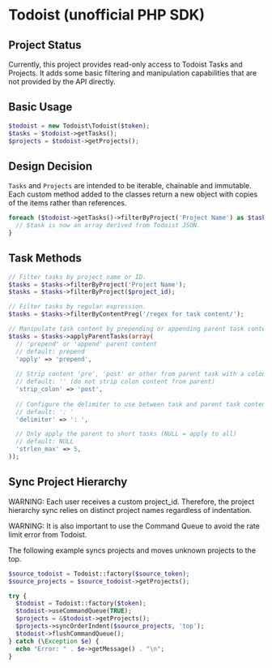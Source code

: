 # Todoist (unofficial PHP SDK)

## Project Status

Currently, this project provides read-only access to Todoist Tasks and Projects.
It adds some basic filtering and manipulation capabilities that are not provided
by the API directly.

## Basic Usage

```php
$todoist = new Todoist\Todoist($token);
$tasks = $todoist->getTasks();
$projects = $todoist->getProjects();
```

## Design Decision

`Tasks` and `Projects` are intended to be iterable, chainable and immutable.
Each custom method added to the classes return a new object with copies of the
items rather than references.

```php
foreach ($todoist->getTasks()->filterByProject('Project Name') as $task) {
  // $task is now an array derived from Todoist JSON.
}
```

## Task Methods

```php
// Filter tasks by project name or ID.
$tasks = $tasks->filterByProject('Project Name');
$tasks = $tasks->filterByProject($project_id);

// Filter tasks by regular expression.
$tasks = $tasks->filterByContentPreg('/regex for task content/');

// Manipulate task content by prepending or appending parent task content.
$tasks = $tasks->applyParentTasks(array(
  // 'prepend' or 'append' parent content
  // default: prepend
  'apply' => 'prepend',
  
  // Strip content 'pre', 'post' or other from parent task with a colon before adding it.
  // default: '' (do not strip colon content from parent)
  'strip_colon' => 'post',
  
  // Configure the delimiter to use between task and parent task content.
  // default: ': '
  'delimiter' => ': ',

  // Only apply the parent to short tasks (NULL = apply to all)
  // default: NULL
  'strlen_max' => 5,
));
```

## Sync Project Hierarchy

WARNING: Each user receives a custom project_id.
Therefore, the project hierarchy sync relies on distinct project names regardless of indentation.

WARNING: It is also important to use the Command Queue to avoid the rate limit error from Todoist.

The following example syncs projects and moves unknown projects to the top.

```php
$source_todoist = Todoist::factory($source_token);
$source_projects = $source_todoist->getProjects();

try {
  $todoist = Todoist::factory($token);
  $todoist->useCommandQueue(TRUE);
  $projects = &$todoist->getProjects();
  $projects->syncOrderIndent($source_projects, 'top');
  $todoist->flushCommandQueue();
} catch (\Exception $e) {
  echo "Error: " . $e->getMessage() . "\n";
}

```
